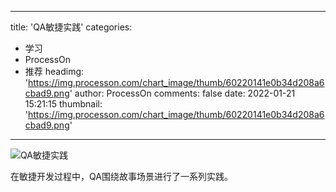 
---
title: 'QA敏捷实践'
categories: 
 - 学习
 - ProcessOn
 - 推荐
headimg: 'https://img.processon.com/chart_image/thumb/60220141e0b34d208a6cbad9.png'
author: ProcessOn
comments: false
date: 2022-01-21 15:21:15
thumbnail: 'https://img.processon.com/chart_image/thumb/60220141e0b34d208a6cbad9.png'
---

<div>   
<img class="thumb" alt="QA敏捷实践" src="https://img.processon.com/chart_image/thumb/60220141e0b34d208a6cbad9.png" referrerpolicy="no-referrer">
<p>在敏捷开发过程中，QA围绕故事场景进行了一系列实践。</p>  
</div>
            